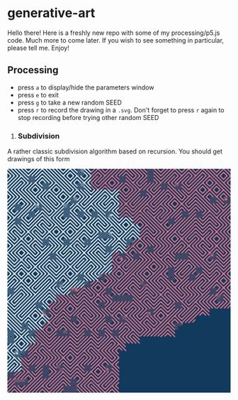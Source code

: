 # generative-art

Hello there! Here is a freshly new repo with some of my
processing/p5.js code. Much more to come later. If you wish to see
something in particular, please tell me. Enjoy!

## Processing

- press `a` to display/hide the parameters window
- press `e` to exit
- press `g` to take a new random SEED
- press `r` to record the drawing in a `.svg`. Don't forget to press `r` again to stop recording before trying other random SEED

1. ### Subdivision

A rather classic subdivision algorithm based on recursion. You should get drawings of this form

![](sketchbook/processing/subdivision/subdivision-SEED11726419.svg)